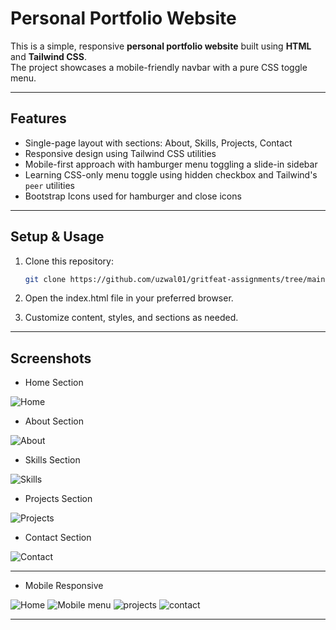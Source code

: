 # Personal Portfolio Website

This is a simple, responsive **personal portfolio website** built using **HTML** and **Tailwind CSS**.  
The project showcases a mobile-friendly navbar with a pure CSS toggle menu.

---

## Features

- Single-page layout with sections: About, Skills, Projects, Contact
- Responsive design using Tailwind CSS utilities
- Mobile-first approach with hamburger menu toggling a slide-in sidebar
- Learning CSS-only menu toggle using hidden checkbox and Tailwind's `peer` utilities
- Bootstrap Icons used for hamburger and close icons

---

## Setup & Usage

1. Clone this repository:

   ```bash
   git clone https://github.com/uzwal01/gritfeat-assignments/tree/main/3_MyPortfolio_task

2. Open the index.html file in your preferred browser.

3. Customize content, styles, and sections as needed.

---

## Screenshots

- Home Section

![Home](screenshots/home.png)

- About Section

![About](screenshots/about.png)

- Skills Section

![Skills](screenshots/about.png)

- Projects Section

![Projects](screenshots/projects.png)

- Contact Section

![Contact](screenshots/contact.png)

---

- Mobile Responsive

![Home](screenshots/m1.png)
![Mobile menu](screenshots/m2-menu-toggle.png)
![projects](screenshots/m3.png)
![contact](screenshots/m4.png)

---

